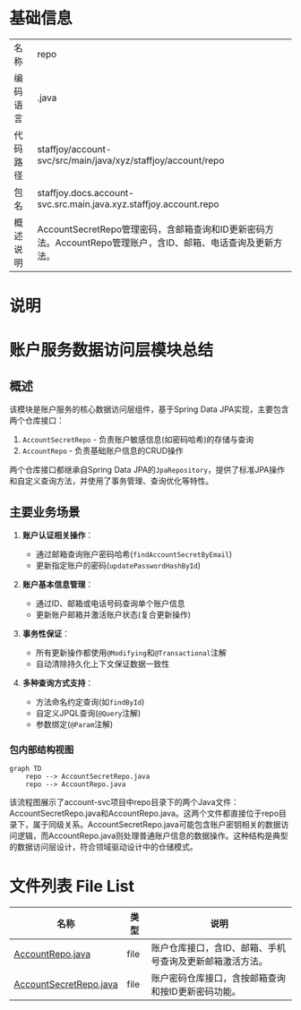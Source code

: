 # 基础信息

|      |      |
|------|------|
| 名称 | repo |
| 编码语言 | .java |
| 代码路径 | staffjoy/account-svc/src/main/java/xyz/staffjoy/account/repo |
| 包名 | staffjoy.docs.account-svc.src.main.java.xyz.staffjoy.account.repo |
| 概述说明 | AccountSecretRepo管理密码，含邮箱查询和ID更新密码方法。AccountRepo管理账户，含ID、邮箱、电话查询及更新方法。 |

# 说明

# 账户服务数据访问层模块总结

## 概述

该模块是账户服务的核心数据访问层组件，基于Spring Data JPA实现，主要包含两个仓库接口：
1. `AccountSecretRepo` - 负责账户敏感信息(如密码哈希)的存储与查询
2. `AccountRepo` - 负责基础账户信息的CRUD操作

两个仓库接口都继承自Spring Data JPA的`JpaRepository`，提供了标准JPA操作和自定义查询方法，并使用了事务管理、查询优化等特性。

## 主要业务场景

1. **账户认证相关操作**：
   - 通过邮箱查询账户密码哈希(`findAccountSecretByEmail`)
   - 更新指定账户的密码(`updatePasswordHashById`)

2. **账户基本信息管理**：
   - 通过ID、邮箱或电话号码查询单个账户信息
   - 更新账户邮箱并激活账户状态(复合更新操作)

3. **事务性保证**：
   - 所有更新操作都使用`@Modifying`和`@Transactional`注解
   - 自动清除持久化上下文保证数据一致性

4. **多种查询方式支持**：
   - 方法命名约定查询(如`findById`)
   - 自定义JPQL查询(`@Query`注解)
   - 参数绑定(`@Param`注解)


### 包内部结构视图

```mermaid
graph TD
    repo --> AccountSecretRepo.java
    repo --> AccountRepo.java
```

该流程图展示了account-svc项目中repo目录下的两个Java文件：AccountSecretRepo.java和AccountRepo.java。这两个文件都直接位于repo目录下，属于同级关系。AccountSecretRepo.java可能包含账户密钥相关的数据访问逻辑，而AccountRepo.java则处理普通账户信息的数据操作。这种结构是典型的数据访问层设计，符合领域驱动设计中的仓储模式。

# 文件列表 File List

| 名称   | 类型  | 说明 |
|-------|------|-------------|
| [AccountRepo.java](AccountRepo.md) | file | 账户仓库接口，含ID、邮箱、手机号查询及更新邮箱激活方法。 |
| [AccountSecretRepo.java](AccountSecretRepo.md) | file | 账户密码仓库接口，含按邮箱查询和按ID更新密码功能。 |


